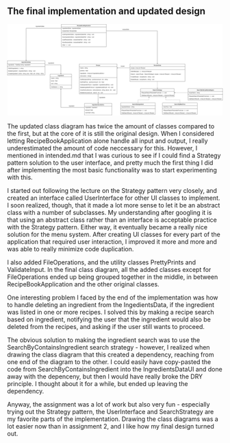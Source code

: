 ## The final implementation and updated design

![class diagram](intended.png)

The updated class diagram has twice the amount of classes compared to the first, but at the core of it is still the original design. When I considered letting RecipeBookApplication alone handle all input and output, I really underestimated the amount of code neccessary for this. However, I mentioned in intended.md that I was curious to see if I could find a Strategy pattern solution to the user interface, and pretty much the first thing I did after implementing the most basic functionality was to start experimenting with this.

I started out following the lecture on the Strategy pattern very closely, and created an interface called UserInterface for other UI classes to implement. I soon realized, though, that it made a lot more sense to let it be an abstract class with a number of subclasses. My understanding after googling it is that using an abstract class rather than an interface is acceptable practice with the Strategy pattern. Either way, it eventually became a really nice solution for the menu system. After creating UI classes for every part of the application that required user interaction, I improved it more and more and was able to really minimize code duplication.

I also added FileOperations, and the utility classes PrettyPrints and ValidateInput. In the final class diagram, all the added classes except for FileOperations ended up being grouped together in the middle, in between RecipeBookApplication and the other original classes.

One interesting problem I faced by the end of the implementation was how to handle deleting an ingredient from the IngedientsData, if the ingredient was listed in one or more recipes. I solved this by making a recipe search based on ingredient, notifying the user that the ingredient would also be deleted from the recipes, and asking if the user still wants to proceed.

The obvious solution to making the ingredient search was to use the SearchByContainsIngredient search strategy - however, I realized when drawing the class diagram that this created a dependency, reaching from one end of the diagram to the other. I could easily have copy-pasted the code from SearchByContainsIngredient into the IngredientsDataUI and done away with the depenceny, but then I would have really broke the DRY principle. I thought about it for a while, but ended up leaving the dependency.

Anyway, the assignment was a lot of work but also very fun - especially trying out the Strategy pattern, the UserInterface and SearchStrategy are my favorite parts of the implementation. Drawing the class diagrams was a lot easier now than in assignment 2, and I like how my final design turned out.
